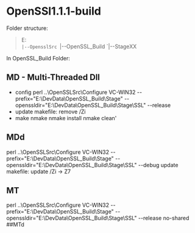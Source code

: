 # OpenSSl1.1.1-build
Folder structure:
> E:\
 `|--OpensslSrc
 `|--OpenSSL_Build
    `|--StageXX

In OpenSSL_Build Folder:
## MD - Multi-Threaded Dll
- config
  perl ..\OpenSSLSrc\Configure VC-WIN32 --prefix="E:\DevData\OpenSSL_Build\Stage" --openssldir="E:\DevData\OpenSSL_Build\Stage\SSL" --release
- update makefile:
  remove /Zi
- make
  nmake
  nmake install
  nmake clean'

## MDd
perl ..\OpenSSLSrc\Configure VC-WIN32 --prefix="E:\DevData\OpenSSL_Build\Stage" --openssldir="E:\DevData\OpenSSL_Build\Stage\SSL" --debug
update makefile:
update /Zi -> Z7

## MT
perl ..\OpenSSLSrc\Configure VC-WIN32 --prefix="E:\DevData\OpenSSL_Build\Stage" --openssldir="E:\DevData\OpenSSL_Build\Stage\SSL" --release no-shared
##MTd





